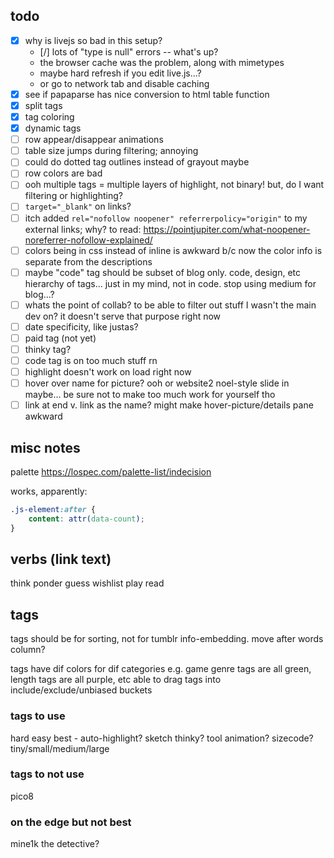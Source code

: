 ## todo

- [x] why is livejs so bad in this setup?
  - [/] lots of "type is null" errors -- what's up?
  -  the browser cache was the problem, along with mimetypes
    - maybe hard refresh if you edit live.js...?
    - or go to network tab and disable caching
- [x] see if papaparse has nice conversion to html table function
- [x] split tags
- [x] tag coloring
- [x] dynamic tags
- [ ] row appear/disappear animations
- [ ] table size jumps during filtering; annoying
- [ ] could do dotted tag outlines instead of grayout maybe
- [ ] row colors are bad
- [ ] ooh multiple tags = multiple layers of highlight, not binary! but, do I want filtering or highlighting?
- [ ] `target="_blank"` on links?
- [ ] itch added `rel="nofollow noopener" referrerpolicy="origin"` to my external links; why?
  to read: https://pointjupiter.com/what-noopener-noreferrer-nofollow-explained/
- [ ] colors being in css instead of inline is awkward b/c now the color info is separate from the descriptions
- [ ] maybe "code" tag should be subset of blog only. code, design, etc
  hierarchy of tags... just in my mind, not in code. stop using medium for blog...?
- [ ] whats the point of collab? to be able to filter out stuff I wasn't the main dev on? it doesn't serve that purpose right now
- [ ] date specificity, like justas?
- [ ] paid tag (not yet)
- [ ] thinky tag?
- [ ] code tag is on too much stuff rn
- [ ] highlight doesn't work on load right now
- [ ] hover over name for picture?
  ooh or website2 noel-style slide in maybe... be sure not to make too much work for yourself tho
- [ ] link at end v. link as the name? might make hover-picture/details pane awkward

## misc notes

palette https://lospec.com/palette-list/indecision

works, apparently:
```css
.js-element:after {
    content: attr(data-count);
}
```

## verbs (link text)

think
ponder
guess
wishlist
play
read

## tags

tags should be for sorting, not for tumblr info-embedding. move after words column?

tags have dif colors for dif categories
e.g. game genre tags are all green, length tags are all purple, etc
able to drag tags into include/exclude/unbiased buckets

### tags to use
hard
easy
best - auto-highlight?
sketch
thinky?
tool
animation?
sizecode?
tiny/small/medium/large

### tags to not use
pico8

### on the edge but not best
mine1k
the detective?
